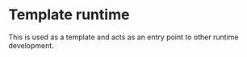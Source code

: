 # Template runtime

This is used as a template and acts as an entry point to other runtime development.
